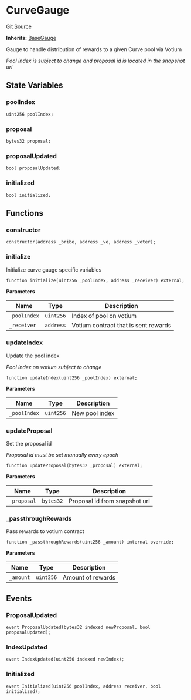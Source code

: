 # CurveGauge
[Git Source](https://github.com/alchemix-finance/alchemix-v2-dao/blob/ede6fa522daa0fff2c20e5420d5e76d74abb70c3/src/gauges/CurveGauge.sol)

**Inherits:**
[BaseGauge](/src/BaseGauge.sol/abstract.BaseGauge.md)

Gauge to handle distribution of rewards to a given Curve pool via Votium

*Pool index is subject to change and proposal id is located in the snapshot url*


## State Variables
### poolIndex

```solidity
uint256 poolIndex;
```


### proposal

```solidity
bytes32 proposal;
```


### proposalUpdated

```solidity
bool proposalUpdated;
```


### initialized

```solidity
bool initialized;
```


## Functions
### constructor


```solidity
constructor(address _bribe, address _ve, address _voter);
```

### initialize

Initialize curve gauge specific variables


```solidity
function initialize(uint256 _poolIndex, address _receiver) external;
```
**Parameters**

|Name|Type|Description|
|----|----|-----------|
|`_poolIndex`|`uint256`|Index of pool on votium|
|`_receiver`|`address`|Votium contract that is sent rewards|


### updateIndex

Update the pool index

*Pool index on votium subject to change*


```solidity
function updateIndex(uint256 _poolIndex) external;
```
**Parameters**

|Name|Type|Description|
|----|----|-----------|
|`_poolIndex`|`uint256`|New pool index|


### updateProposal

Set the proposal id

*Proposal id must be set manually every epoch*


```solidity
function updateProposal(bytes32 _proposal) external;
```
**Parameters**

|Name|Type|Description|
|----|----|-----------|
|`_proposal`|`bytes32`|Proposal id from snapshot url|


### _passthroughRewards

Pass rewards to votium contract


```solidity
function _passthroughRewards(uint256 _amount) internal override;
```
**Parameters**

|Name|Type|Description|
|----|----|-----------|
|`_amount`|`uint256`|Amount of rewards|


## Events
### ProposalUpdated

```solidity
event ProposalUpdated(bytes32 indexed newProposal, bool proposalUpdated);
```

### IndexUpdated

```solidity
event IndexUpdated(uint256 indexed newIndex);
```

### Initialized

```solidity
event Initialized(uint256 poolIndex, address receiver, bool initialized);
```

